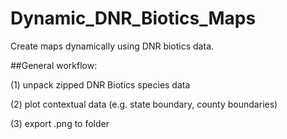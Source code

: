 # Dynamic_DNR_Biotics_Maps
Create maps dynamically using DNR biotics data.

##General workflow:

(1) unpack zipped DNR Biotics species data

(2) plot contextual data (e.g. state boundary, county boundaries)

(3) export .png to folder
